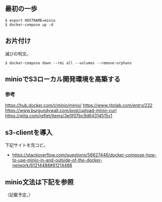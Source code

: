 ## 最初の一歩

```
$ export HOSTNAME=minio
$ docker-compose up -d
```

## お片付け

滅びの呪文。

```
$ docker-compose down --rmi all --volumes --remove-orphans
```

## minioでS3ローカル開発環境を高築する

### 参考

https://hub.docker.com/r/minio/minio/
https://www.ritolab.com/entry/232
https://www.burgundywall.com/post/upload-minio-curl
https://qiita.com/reflet/items/3e0f07bc9d64314515c1

## s3-clientを導入

下記サイトを完コピ。

* https://stackoverflow.com/questions/56627446/docker-compose-how-to-use-minio-in-and-outside-of-the-docker-network/61214488#61214488

## minio文法は下記を参照

（記載予定。）